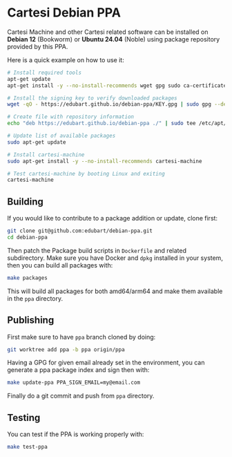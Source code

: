 # Cartesi Debian PPA

Cartesi Machine and other Cartesi related software can be installed on **Debian 12** (Bookworm) or **Ubuntu 24.04** (Noble)
using package repository provided by this PPA.

Here is a quick example on how to use it:

```sh
# Install required tools
apt-get update
apt-get install -y --no-install-recommends wget gpg sudo ca-certificates apt-transport-https

# Install the signing key to verify downloaded packages
wget -qO - https://edubart.github.io/debian-ppa/KEY.gpg | sudo gpg --dearmor -o /etc/apt/trusted.gpg.d/cartesi-archive-keyring.gpg

# Create file with repository information
echo "deb https://edubart.github.io/debian-ppa ./" | sudo tee /etc/apt/sources.list.d/cartesi-archive-keyring.list

# Update list of available packages
sudo apt-get update

# Install cartesi-machine
sudo apt-get install -y --no-install-recommends cartesi-machine

# Test cartesi-machine by booting Linux and exiting
cartesi-machine
```

## Building

If you would like to contribute to a package addition or update, clone first:

```sh
git clone git@github.com:edubart/debian-ppa.git
cd debian-ppa
```

Then patch the Package build scripts in `Dockerfile` and related subdirectory.
Make sure you have Docker and `dpkg` installed in your system, then you can build all packages with:

```sh
make packages
```

This will build all packages for both amd64/arm64 and make them available in the `ppa` directory.

## Publishing

First make sure to have `ppa` branch cloned by doing:

```sh
git worktree add ppa -b ppa origin/ppa
```

Having a GPG for given email already set in the environment,
you can generate a ppa package index and sign then with:

```sh
make update-ppa PPA_SIGN_EMAIL=my@email.com
```

Finally do a git commit and push from `ppa` directory.

## Testing

You can test if the PPA is working properly with:

```sh
make test-ppa
```
